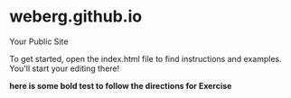 weberg.github.io
=====================

Your Public Site

To get started, open the index.html file to find instructions and examples. You'll start your editing there!

<b>here is some bold test to follow the directions for Exercise<b>
